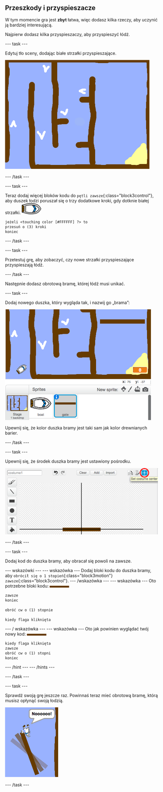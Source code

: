 ## Przeszkody i przyspieszacze

W tym momencie gra jest **zbyt** łatwa, więc dodasz kilka rzeczy, aby uczynić ją bardziej interesującą.

Najpierw dodasz kilka przyspieszaczy, aby przyspieszyć łódź.

\--- task \---

Edytuj tło sceny, dodając białe strzałki przyspieszające.

![zrzut ekranu](images/boat-boost.png)

\--- /task \---

\--- task \---

Teraz dodaj więcej bloków kodu do `pętli zawsze`{:class="block3control"}, aby duszek łodzi poruszał się o trzy dodatkowe kroki, gdy dotknie białej strzałki. ![duszek łodzi](images/boat_resize.png)

```blocks3
jeżeli <touching color [#FFFFFF] ?> to
przesuń o (3) kroki
koniec
```

\--- /task \---

\--- task \---

Przetestuj grę, aby zobaczyć, czy nowe strzałki przyspieszające przyspieszają łódź.

\--- /task \---

Następnie dodasz obrotową bramę, której łódź musi unikać.

\--- task \---

Dodaj nowego duszka, który wygląda tak, i nazwij go „brama”:

![zrzut ekranu](images/boat-gate.png)

Upewnij się, że kolor duszka bramy jest taki sam jak kolor drewnianych barier.

\--- /task \---

\--- task \---

Upewnij się, że środek duszka bramy jest ustawiony pośrodku.

![zrzut ekranu](images/boat-center.png)

\--- /task \---

\--- task \---

Dodaj kod do duszka bramy, aby obracał się powoli na zawsze.

\--- wskazówki \--- \--- wskazówka \--- Dodaj bloki kodu do duszka bramy, aby `obrócił się o 1 stopień`{:class="block3motion"} `zawsze`{:class="block3control"}. \--- /wskazówka \--- \--- wskazówka \--- Oto potrzebne bloki kodu: ![brama](images/gate.png)

```blocks3
zawsze
koniec

obróć cw o (1) stopnie

kiedy flaga kliknięta
```

\--- / wskazówka \--- \--- wskazówka \--- Oto jak powinien wyglądać twój nowy kod: ![brama](images/gate.png)

```blocks3
kiedy flaga kliknięta
zawsze
obróć cw o (1) stopni
koniec
```

\--- /hint \--- \--- /hints \---

\--- /task \---

\--- task \---

Sprawdź swoją grę jeszcze raz. Powinnaś teraz mieć obrotową bramę, którą musisz opłynąć swoją łodzią.

![zrzut ekranu](images/boat-gate-test.png)

\--- /task \---